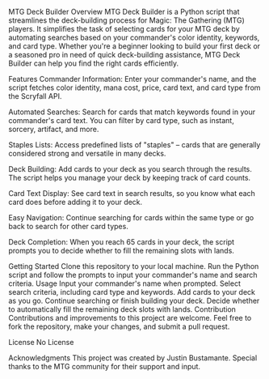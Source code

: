 MTG Deck Builder
Overview
MTG Deck Builder is a Python script that streamlines the deck-building process for Magic: The Gathering (MTG) players. It simplifies the task of selecting cards for your MTG deck by automating searches based on your commander's color identity, keywords, and card type. Whether you're a beginner looking to build your first deck or a seasoned pro in need of quick deck-building assistance, MTG Deck Builder can help you find the right cards efficiently.

Features
Commander Information: Enter your commander's name, and the script fetches color identity, mana cost, price, card text, and card type from the Scryfall API.

Automated Searches: Search for cards that match keywords found in your commander's card text. You can filter by card type, such as instant, sorcery, artifact, and more.

Staples Lists: Access predefined lists of "staples" – cards that are generally considered strong and versatile in many decks.

Deck Building: Add cards to your deck as you search through the results. The script helps you manage your deck by keeping track of card counts.

Card Text Display: See card text in search results, so you know what each card does before adding it to your deck.

Easy Navigation: Continue searching for cards within the same type or go back to search for other card types.

Deck Completion: When you reach 65 cards in your deck, the script prompts you to decide whether to fill the remaining slots with lands.

Getting Started
Clone this repository to your local machine.
Run the Python script and follow the prompts to input your commander's name and search criteria.
Usage
Input your commander's name when prompted.
Select search criteria, including card type and keywords.
Add cards to your deck as you go.
Continue searching or finish building your deck.
Decide whether to automatically fill the remaining deck slots with lands.
Contribution
Contributions and improvements to this project are welcome. Feel free to fork the repository, make your changes, and submit a pull request.

License
No License

Acknowledgments
This project was created by Justin Bustamante.
Special thanks to the MTG community for their support and input.
